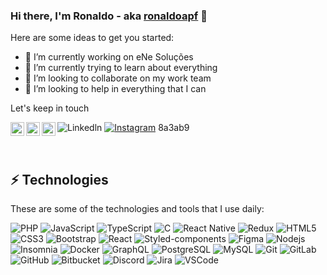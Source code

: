 ### Hi there, I'm Ronaldo - aka [ronaldoapf][website] 👋

Here are some ideas to get you started:

- 🔭 I’m currently working on eNe Soluções
- 🌱 I’m currently trying to learn about everything 
- 👯 I’m looking to collaborate on my work team
- 🤔 I’m looking to help in everything that I can

Let's keep in touch

[<img align="left" alt="naldinhodido | Twitter" width="22px" src="https://cdn.jsdelivr.net/npm/simple-icons@v3/icons/twitter.svg" />][twitter]
[<img align="left" alt="ronaldoapf | LinkedIn" width="22px" src="https://cdn.jsdelivr.net/npm/simple-icons@v3/icons/linkedin.svg" />][linkedin]
[<img align="left" alt="ronaldoapf | Instagram" width="22px" src="https://cdn.jsdelivr.net/npm/simple-icons@v3/icons/instagram.svg" />][instagram]

![Linkedln](https://img.shields.io/badge/-linkedin-0A66C2?style=flat-square&logo=linkedin)
[![Instagram](https://img.shields.io/badge/-instagram-8a3ab9?style=flat-square&logo=instagram)](https://instagram.com/ronaldoapf)
8a3ab9

<br />

## ⚡ Technologies

These are some of the technologies and tools that I use daily:

![PHP](https://img.shields.io/badge/-PHP-000000?style=flat-square&logo=PHP)
![JavaScript](https://img.shields.io/badge/-JavaScript-black?style=flat-square&logo=javascript)
![TypeScript](https://img.shields.io/badge/-TypeScript-000000?style=flat-square&logo=typescript)
![C](https://img.shields.io/badge/-A8B9CC?style=flat-square&logo=c&logoColor=white)
![React Native](https://img.shields.io/badge/-ReactNative-black?style=flat-square&logo=react)
![Redux](https://img.shields.io/badge/-Redux-764ABC?style=flat-square&logo=redux)
![HTML5](https://img.shields.io/badge/-HTML5-E34F26?style=flat-square&logo=html5&logoColor=white)
![CSS3](https://img.shields.io/badge/-CSS3-1572B6?style=flat-square&logo=css3)
![Bootstrap](https://img.shields.io/badge/-Bootstrap-563D7C?style=flat-square&logo=bootstrap)
![React](https://img.shields.io/badge/-React-black?style=flat-square&logo=react)
![Styled-components](https://img.shields.io/badge/-Styled%20Components-pink?style=flat-square&logo=styled-components)
![Figma](https://img.shields.io/badge/-Figma-ffbaba?style=flat-square&logo=figma)
![Nodejs](https://img.shields.io/badge/-Nodejs-black?style=flat-square&logo=Node.js)
![Insomnia](https://img.shields.io/badge/-Insomnia-5849BE?style=flat-square&logo=Insomnia)
![Docker](https://img.shields.io/badge/-Docker-black?style=flat-square&logo=docker)
![GraphQL](https://img.shields.io/badge/-GraphQL-db67b4?style=flat-square&logo=graphql)
![PostgreSQL](https://img.shields.io/badge/-PostgreSQL-336791?style=flat-square&logo=postgresql)
![MySQL](https://img.shields.io/badge/-MySQL-a0c4db?style=flat-square&logo=mysql)
![Git](https://img.shields.io/badge/-Git-black?style=flat-square&logo=git)
![GitLab](https://img.shields.io/badge/-GitLab-FCA121?style=flat-square&logo=gitlab)
![GitHub](https://img.shields.io/badge/-GitHub-181717?style=flat-square&logo=github)
![Bitbucket](https://img.shields.io/badge/-Bitbucket-0052CC?style=flat-square&logo=bitbucket)
![Discord](https://img.shields.io/badge/-Discord-000000?style=flat-square&logo=Discord)
![Jira](https://img.shields.io/badge/-Jira-0052CC?style=flat-square&logo=Jira)
![VSCode](https://img.shields.io/badge/-VSCode-007ACC?style=flat-square&logo=visual-studio-code&logoColor=white)


[website]: https://eronaldo.tech
[twitter]: https://twitter.com/naldinhodido
[instagram]: https://instagram.com/ronaldoapf
[linkedin]: https://linkedin.com/in/ronaldoapf
